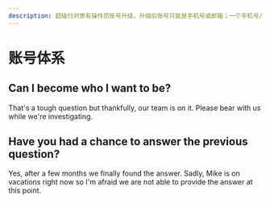 ```yaml
---
description: 超级付对原有操作员账号升级，升级后账号只能是手机号或邮箱；一个手机号/邮箱仅能注册一个超级付账号。
---
```


# 账号体系

## Can I become who I want to be?

That's a tough question but thankfully, our team is on it. Please bear with us while we're investigating.

## Have you had a chance to answer the previous question?

Yes, after a few months we finally found the answer. Sadly, Mike is on vacations right now so I'm afraid we are not able to provide the answer at this point.



